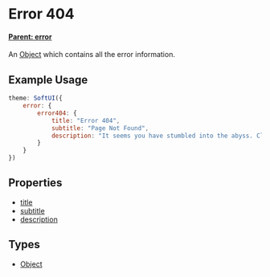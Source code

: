 # Error 404

#### **[Parent: error](/docs/error/)**

An [Object](https://developer.mozilla.org/en-US/docs/Web/JavaScript/Reference/Global_Objects/Object) which contains all the error information.

## Example Usage

```js
theme: SoftUI({
    error: {
        error404: {
            title: "Error 404",
            subtitle: "Page Not Found",
            description: "It seems you have stumbled into the abyss. Click the button below to return to the dashboard"
        }
    }
})
```

## Properties

-   [title](/docs/error/error404/title)
-   [subtitle](/docs/error/error404/subtitle)
-   [description](/docs/error/error404/description)

## Types

-   [Object](https://developer.mozilla.org/en-US/docs/Web/JavaScript/Reference/Global_Objects/Object)
